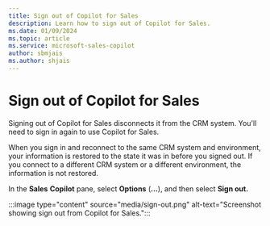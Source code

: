 ```yaml
---
title: Sign out of Copilot for Sales
description: Learn how to sign out of Copilot for Sales.
ms.date: 01/09/2024
ms.topic: article
ms.service: microsoft-sales-copilot
author: sbmjais
ms.author: shjais
---
```


# Sign out of Copilot for Sales

Signing out of Copilot for Sales disconnects it from the CRM system. You'll need to sign in again to use Copilot for Sales.

When you sign in and reconnect to the same CRM system and environment, your information is restored to the state it was in before you signed out. If you connect to a different CRM system or a different environment, the information is not restored.

In the **Sales** **Copilot** pane, select **Options** (**...**), and then select **Sign out.**

:::image type="content" source="media/sign-out.png" alt-text="Screenshot showing sign out from Copilot for Sales.":::
